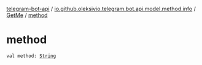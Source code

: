 [telegram-bot-api](../../index.md) / [io.github.oleksivio.telegram.bot.api.model.method.info](../index.md) / [GetMe](index.md) / [method](./method.md)

# method

`val method: `[`String`](https://kotlinlang.org/api/latest/jvm/stdlib/kotlin/-string/index.html)